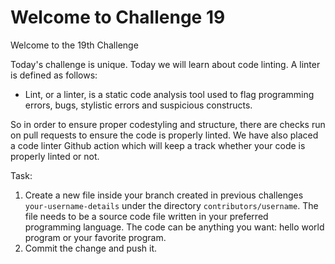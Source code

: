 # Welcome to Challenge 19

Welcome to the 19th Challenge

Today's challenge is unique. Today we will learn about code linting. A linter is defined as follows:

- Lint, or a linter, is a static code analysis tool used to flag programming errors, bugs, stylistic errors and suspicious constructs.

So in order to ensure proper codestyling and structure, there are checks run on pull requests to ensure the code is properly linted. We have also placed a code linter Github action which will keep a track whether your code is properly linted or not.

Task:

1. Create a new file inside your branch created in previous challenges `your-username-details` under the directory `contributors/username`. The file needs to be a source code file written in your preferred programming language. The code can be anything you want: hello world program or your favorite program.
2. Commit the change and push it.
